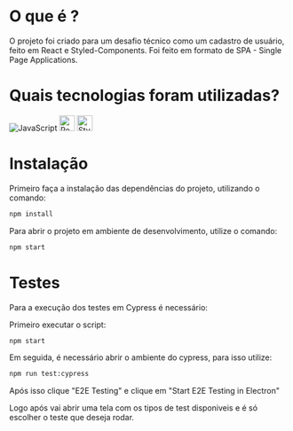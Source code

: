 # O que é ?

O projeto foi criado para um desafio técnico como um cadastro de usuário, feito em React e Styled-Components. Foi feito em formato de SPA - Single Page Applications.

# Quais tecnologias foram utilizadas?

<p>
<img alt="JavaScript" src="https://img.shields.io/static/v1?message=JavaScript&logo=JavaScript&labelColor=F7DF1E&color=F7DF1E&logoColor=black&label=%20&style=for-the-badge"> <img height="28em" alt="React" src="https://img.shields.io/static/v1?message=ReactJs&logo=react&labelColor=61DAFB&color=61DAFB&logoColor=black&label=%20&style=for-the-badge"> <img height="28em" alt="Styled-Components" src="https://img.shields.io/static/v1?message=styled-components&logo=styled-components&labelColor=DB7093&color=DB7093&logoColor=white&label=%20&style=for-the-badge">
</p>

# Instalação

Primeiro faça a instalação das dependências do projeto, utilizando o comando:

```bash
npm install
```

Para abrir o projeto em ambiente de desenvolvimento, utilize o comando:

```bash
npm start
```

# Testes

Para a execução dos testes em Cypress é necessário:

Primeiro executar o script:

```bash
npm start
```

Em seguida, é necessário abrir o ambiente do cypress, para isso utilize:

```bash
npm run test:cypress
```

Após isso clique "E2E Testing" e clique em "Start E2E Testing in Electron"

Logo após vai abrir uma tela com os tipos de test disponiveis e é só escolher o teste que deseja rodar.
